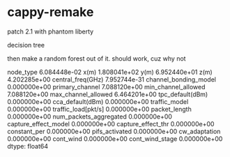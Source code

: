 # cappy-remake
patch 2.1 with phantom liberty

decision tree

then make a random forest out of it. should work, cuz why not

node_type                 6.084448e-02
x(m)                      1.808041e+02
y(m)                      6.952440e+01
z(m)                      4.202285e+00
central_freq(GHz)         7.952744e-31
channel_bonding_model     0.000000e+00
primary_channel           7.088120e+00
min_channel_allowed       7.088120e+00
max_channel_allowed       6.464201e+00
tpc_default(dBm)          0.000000e+00
cca_default(dBm)          0.000000e+00
traffic_model             0.000000e+00
traffic_load[pkt/s]       0.000000e+00
packet_length             0.000000e+00
num_packets_aggregated    0.000000e+00
capture_effect_model      0.000000e+00
capture_effect_thr        0.000000e+00
constant_per              0.000000e+00
pifs_activated            0.000000e+00
cw_adaptation             0.000000e+00
cont_wind                 0.000000e+00
cont_wind_stage           0.000000e+00
dtype: float64
